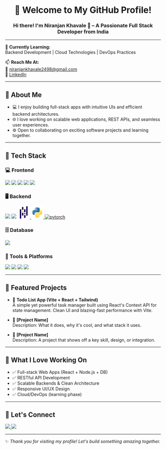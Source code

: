 <h1 align="center">🚀 Welcome to My GitHub Profile!</h1>
<h3 align="center">Hi there! I'm Niranjan Khavale 👋 – A Passionate Full Stack Developer from India</h3>

---

🌱 **Currently Learning:**  
Backend Development | Cloud Technologies | DevOps Practices

📫 **Reach Me At:**  
📧 niranjankhavale2498@gmail.com  
🔗 [LinkedIn](https://linkedin.com/in/niranjankhavale-a28928232)

---

## 🧠 About Me

- 💻 I enjoy building full-stack apps with intuitive UIs and efficient backend architectures.  
- 🌐 I love working on scalable web applications, REST APIs, and seamless user experiences.  
- ⚙️ Open to collaborating on exciting software projects and learning together.

---

## 🚀 Tech Stack

### 💻 Frontend
<p>
  <img src="https://img.shields.io/badge/HTML5-E34F26?style=for-the-badge&logo=html5&logoColor=white" />
  <img src="https://img.shields.io/badge/CSS3-1572B6?style=for-the-badge&logo=css3&logoColor=white" />
  <img src="https://img.shields.io/badge/JavaScript-F7DF1E?style=for-the-badge&logo=javascript&logoColor=black" />
  <img src="https://img.shields.io/badge/React-61DAFB?style=for-the-badge&logo=react&logoColor=black" />
  <img src="https://img.shields.io/badge/TailwindCSS-38B2AC?style=for-the-badge&logo=tailwind-css&logoColor=white" />
</p>

### 🖥 Backend
<p>
  <img src="https://img.shields.io/badge/Node.js-339933?style=for-the-badge&logo=node.js&logoColor=white" />
  <img src="https://img.shields.io/badge/Python-3776AB?style=for-the-badge&logo=python&logoColor=white" />
  <a href="https://pandas.pydata.org/" target="_blank" rel="noreferrer"> 
    <img src="https://raw.githubusercontent.com/devicons/devicon/2ae2a900d2f041da66e950e4d48052658d850630/icons/pandas/pandas-original.svg" alt="pandas" width="40" height="40"/> </a>
  <a href="https://www.python.org" target="_blank" rel="noreferrer">
    <img src="https://raw.githubusercontent.com/devicons/devicon/master/icons/python/python-original.svg" alt="python" width="40" height="40"/> </a> 
  <a href="https://pytorch.org/" target="_blank" rel="noreferrer">
    <img src="https://www.vectorlogo.zone/logos/pytorch/pytorch-icon.svg" alt="pytorch" width="40" height="40"/> </a>
</p>

### 🗄 Database
<p>
  <img src="https://img.shields.io/badge/MySQL-4479A1?style=for-the-badge&logo=mysql&logoColor=white" />
</p>

### 🔧 Tools & Platforms
<p>
  <img src="https://img.shields.io/badge/Git-F05032?style=for-the-badge&logo=git&logoColor=white" />
  <img src="https://img.shields.io/badge/GitHub-181717?style=for-the-badge&logo=github&logoColor=white" />
  <img src="https://img.shields.io/badge/Vite-646CFF?style=for-the-badge&logo=vite&logoColor=white" />
  <img src="https://img.shields.io/badge/Figma-F24E1E?style=for-the-badge&logo=figma&logoColor=white" />
</p>

---

## 🌟 Featured Projects

- 🔹 **Todo List App (Vite + React + Tailwind)**  
  A simple yet powerful task manager built using React's Context API for state management. Clean UI and blazing-fast performance with Vite.

- 🔹 **[Project Name]**  
  Description: What it does, why it's cool, and what stack it uses.

- 🔹 **[Project Name]**  
  Description: A project that shows off a key skill, design, or integration.

---

## 🎯 What I Love Working On

- ✅ Full-stack Web Apps (React + Node.js + DB)
- ✅ RESTful API Development
- ✅ Scalable Backends & Clean Architecture
- ✅ Responsive UI/UX Design
- ✅ Cloud/DevOps (learning phase)

---

## 🤝 Let's Connect

<p align="left">
  <a href="https://linkedin.com/in/niranjankhavale-a28928232" target="_blank">
    <img src="https://img.shields.io/badge/LinkedIn-0077B5.svg?&style=for-the-badge&logo=linkedin&logoColor=white" />
  </a>
  <a href="mailto:niranjankhavale2498@gmail.com">
    <img src="https://img.shields.io/badge/Gmail-D14836?style=for-the-badge&logo=gmail&logoColor=white" />
  </a>
</p>

---

✨ _Thank you for visiting my profile! Let's build something amazing together._

